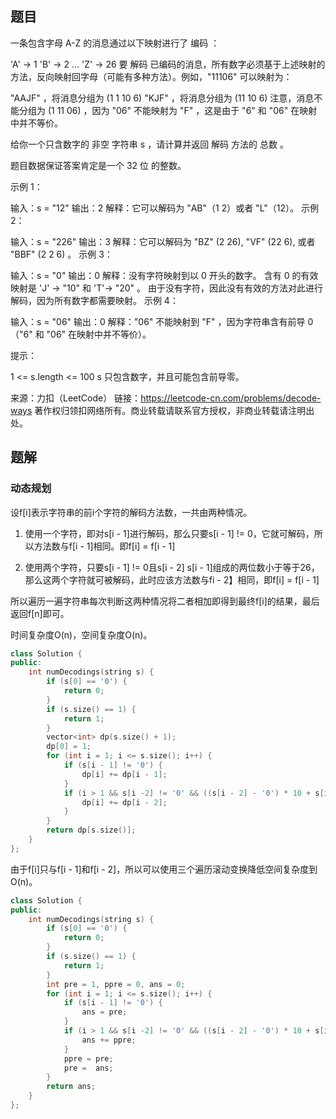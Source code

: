 ## 题目

一条包含字母 A-Z 的消息通过以下映射进行了 编码 ：

'A' -> 1
'B' -> 2
...
'Z' -> 26
要 解码 已编码的消息，所有数字必须基于上述映射的方法，反向映射回字母（可能有多种方法）。例如，"11106" 可以映射为：

"AAJF" ，将消息分组为 (1 1 10 6)
"KJF" ，将消息分组为 (11 10 6)
注意，消息不能分组为  (1 11 06) ，因为 "06" 不能映射为 "F" ，这是由于 "6" 和 "06" 在映射中并不等价。

给你一个只含数字的 非空 字符串 s ，请计算并返回 解码 方法的 总数 。

题目数据保证答案肯定是一个 32 位 的整数。

 

示例 1：

输入：s = "12"
输出：2
解释：它可以解码为 "AB"（1 2）或者 "L"（12）。
示例 2：

输入：s = "226"
输出：3
解释：它可以解码为 "BZ" (2 26), "VF" (22 6), 或者 "BBF" (2 2 6) 。
示例 3：

输入：s = "0"
输出：0
解释：没有字符映射到以 0 开头的数字。
含有 0 的有效映射是 'J' -> "10" 和 'T'-> "20" 。
由于没有字符，因此没有有效的方法对此进行解码，因为所有数字都需要映射。
示例 4：

输入：s = "06"
输出：0
解释："06" 不能映射到 "F" ，因为字符串含有前导 0（"6" 和 "06" 在映射中并不等价）。


提示：

1 <= s.length <= 100
s 只包含数字，并且可能包含前导零。

来源：力扣（LeetCode）
链接：https://leetcode-cn.com/problems/decode-ways
著作权归领扣网络所有。商业转载请联系官方授权，非商业转载请注明出处。

## 题解

### 动态规划

设f[i]表示字符串的前i个字符的解码方法数，一共由两种情况。

1. 使用一个字符，即对s[i - 1]进行解码，那么只要s[i - 1] != 0，它就可解码，所以方法数与f[i - 1]相同。即f[i] = f[i - 1]

2. 使用两个字符，只要s[i - 1] != 0且s[i - 2] s[i - 1]组成的两位数小于等于26，那么这两个字符就可被解码，此时应该方法数与fi - 2】相同，即f[i] = f[i - 1]

所以遍历一遍字符串每次判断这两种情况将二者相加即得到最终f[i]的结果，最后返回f[n]即可。

时间复杂度O(n)，空间复杂度O(n)。

```c++
class Solution {
public:
    int numDecodings(string s) {
        if (s[0] == '0') {
            return 0;
        }
        if (s.size() == 1) {
            return 1;
        }
        vector<int> dp(s.size() + 1);
        dp[0] = 1;
        for (int i = 1; i <= s.size(); i++) {
            if (s[i - 1] != '0') {
                dp[i] += dp[i - 1];
            }
            if (i > 1 && s[i -2] != '0' && ((s[i - 2] - '0') * 10 + s[i - 1] - '0' <= 26)) {
                dp[i] += dp[i - 2];
            }
        }
        return dp[s.size()];
    }
};
```

由于f[i]只与f[i - 1]和f[i - 2]，所以可以使用三个遍历滚动变换降低空间复杂度到O(n)。

```c++
class Solution {
public:
    int numDecodings(string s) {
        if (s[0] == '0') {
            return 0;
        }
        if (s.size() == 1) {
            return 1;
        }
        int pre = 1, ppre = 0, ans = 0;
        for (int i = 1; i <= s.size(); i++) {
            if (s[i - 1] != '0') {
                ans = pre;
            }
            if (i > 1 && s[i -2] != '0' && ((s[i - 2] - '0') * 10 + s[i - 1] - '0' <= 26)) {
                ans += ppre;
            }
            ppre = pre;
            pre =  ans;
        }
        return ans;
    }
};
```

